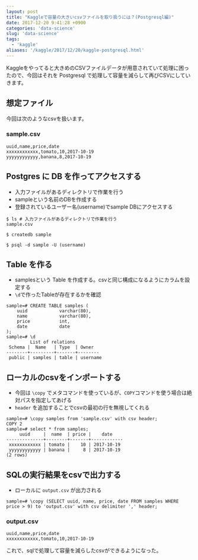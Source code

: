 ```yaml
---
layout: post
title: "Kaggleで容量の大きいcsvファイルを取り扱うには？(Postgresql編)"
date: 2017-12-20 9:41:28 +0900
categories: 'data-science'
slug: 'data-science'
tags:
  - 'kaggle'
aliases: '/kaggle/2017/12/20/kaggle-postgresql.html'
---
```


Kaggleをやってると大きめのCSVファイルデータが用意されていて処理に困ったので、今回はそれを Postgresql で処理して容量を減らして再びCSVにしていきます。

## 想定ファイル
今回は次のようなcsvを扱います。

### sample.csv
``` csv
uuid,name,price,date
xxxxxxxxxxxx,tomato,10,2017-10-19
yyyyyyyyyyyy,banana,8,2017-10-19
```

## Postgres に DB を作ってアクセスする
- 入力ファイルがあるディレクトリで作業を行う
- sampleという名前のDBを作成する
- 登録されているユーザー名(username)でsample DBにアクセスする

``` shell
$ ls # 入力ファイルがあるディレクトリで作業を行う
sample.csv

$ createdb sample

$ psql -d sample -U (username)
```

## Table を作る
- samplesという Table を作成する。csvと同じ構成になるようにカラムを設定する
- `\d`で作ったTableが存在するかを確認

``` postgresql
sample=# CREATE TABLE samples (
    uuid            varchar(80),
    name            varchar(80),
    price           int,
    date            date
);
sample=# \d
         List of relations
 Schema |  Name   | Type  | Owner
--------+---------+-------+--------
 public | samples | table | username
```

## ローカルのcsvをインポートする
- 今回は `\copy` でメタコマンドを使っているが、`COPY`コマンドを使う場合は絶対パスを指定してあげる
- `header` を追加することでcsvの最初の行を無視してくれる

``` postgresql
sample=# \copy samples from 'sample.csv' with csv header;
COPY 2
sample=# select * from samples;
     uuid     |  name  | price |    date
--------------+--------+-------+------------
 xxxxxxxxxxxx | tomato |    10 | 2017-10-19
 yyyyyyyyyyyy | banana |     8 | 2017-10-19
(2 rows)
```

## SQLの実行結果をcsvで出力する
- ローカルに `output.csv` が出力される

``` postgresql
sample=# \copy (SELECT uuid, name, price, date FROM samples WHERE price > 9) to 'output.csv' with csv delimiter ',' header;
```

### output.csv
``` csv
uuid,name,price,date
xxxxxxxxxxxx,tomato,10,2017-10-19
```

これで、sqlで処理して容量を減らしたcsvができるようになった。
